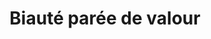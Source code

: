 ---
layout: project
title: "Biauté parée de valour"
permalink: "/projects/2018/biaute-paree-de-valour/"
projectyear: "2018"
categories: [project]
description:
lead:
performances:
  - title: "Biauté parée de valour"
    subtitle: "Oeuvres de Guillaume de Machaut (c.1300-1377)"
    date: "Feb 10, 2018"
    time: "3pm"
    venue: "Notre-Dame de Bonsecours"
    address: "400 St Paul St. East, Montreal, QC H2Y 1H4"
    ticketsurl: "https://machaut.brownpapertickets.com/"
    facebookurl: "https://www.facebook.com/events/186433238613917/"
    posterimage: "2018/biauteparee.jpg"
    guests:
    - name: "Rebecca Bain, direction"
      director: 
---